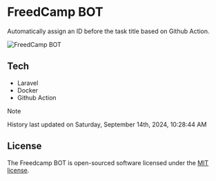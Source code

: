 # FreedCamp BOT

Automatically assign an ID before the task title based on Github Action.

![FreedCamp BOT](https://repository-images.githubusercontent.com/737932867/7d34798b-2680-471c-b089-a78a718d3d6a)

## Tech

- Laravel
- Docker
- Github Action

> [!NOTE]  
> History last updated on Saturday, September 14th, 2024, 10:28:44 AM

## License

The Freedcamp BOT is open-sourced software licensed under the [MIT license](https://opensource.org/licenses/MIT).
